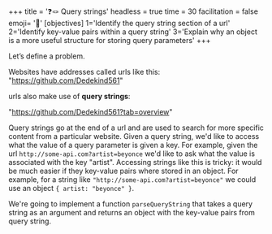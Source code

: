 +++
title = '❓🪢 Query strings'
headless = true
time = 30
facilitation = false
emoji= '🧩'
[objectives]
    1='Identify the query string section of a url'
    2='Identify key-value pairs within a query string'
    3='Explain why an object is a more useful structure for storing query parameters'
+++

Let’s define a problem.

Websites have addresses called urls like this: "https://github.com/Dedekind561"

urls also make use of **query strings**:

"https://github.com/Dedekind561?tab=overview"

Query strings go at the end of a url and are used to search for more specific content from a particular website.
Given a query string, we'd like to access what the value of a query parameter is given a key.
For example, given the url `http://some-api.com?artist=beyonce` we'd like to ask what the value is associated with the key "artist". Accessing strings like this is tricky: it would be much easier if they key-value pairs where stored in an object.
For example, for a string like `"http://some-api.com?artist=beyonce"` we could use an object `{ artist: "beyonce" }`.

We're going to implement a function `parseQueryString` that takes a query string as an argument and
returns an object with the key-value pairs from query string.
